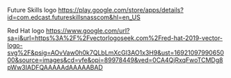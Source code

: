 Future Skills logo
https://play.google.com/store/apps/details?id=com.edcast.futureskillsnasscom&hl=en_US

Red Hat logo 
https://www.google.com/url?sa=i&url=https%3A%2F%2Fvectorlogoseek.com%2Fred-hat-2019-vector-logo-svg%2F&psig=AOvVaw0h0k7QLbLmXcGl3AO1x3H9&ust=1692109799065000&source=images&cd=vfe&opi=89978449&ved=0CA4QjRxqFwoTCMDg8pWw3IADFQAAAAAdAAAAABAD

